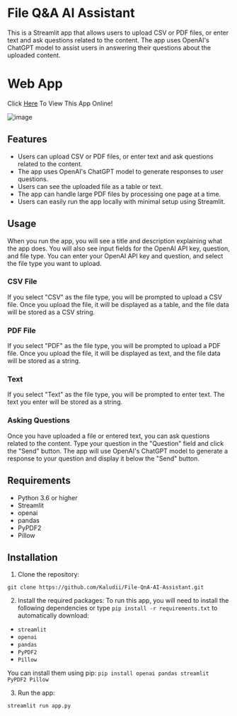 
# File Q&A AI Assistant

This is a Streamlit app that allows users to upload CSV or PDF files, or enter text and ask questions related to the content. The app uses OpenAI's ChatGPT model to assist users in answering their questions about the uploaded content.

# Web App
Click [Here](https://huggingface.co/spaces/Kaludi/File-QnA-AI-Assistant_App "Here") To View This App Online!

![image](https://user-images.githubusercontent.com/63890666/224580639-2aeec181-e7ad-446a-af69-0d2bfea33dff.png)


## Features

-   Users can upload CSV or PDF files, or enter text and ask questions related to the content.
-   The app uses OpenAI's ChatGPT model to generate responses to user questions.
-   Users can see the uploaded file as a table or text.
-   The app can handle large PDF files by processing one page at a time.
-   Users can easily run the app locally with minimal setup using Streamlit.


## Usage

When you run the app, you will see a title and description explaining what the app does. You will also see input fields for the OpenAI API key, question, and file type. You can enter your OpenAI API key and question, and select the file type you want to upload.

### CSV File

If you select "CSV" as the file type, you will be prompted to upload a CSV file. Once you upload the file, it will be displayed as a table, and the file data will be stored as a CSV string.

### PDF File

If you select "PDF" as the file type, you will be prompted to upload a PDF file. Once you upload the file, it will be displayed as text, and the file data will be stored as a string.

### Text

If you select "Text" as the file type, you will be prompted to enter text. The text you enter will be stored as a string.

### Asking Questions

Once you have uploaded a file or entered text, you can ask questions related to the content. Type your question in the "Question" field and click the "Send" button. The app will use OpenAI's ChatGPT model to generate a response to your question and display it below the "Send" button.

## Requirements

-   Python 3.6 or higher
-   Streamlit
-   openai
-   pandas
-   PyPDF2
-   Pillow

## Installation

1.  Clone the repository:

`git clone https://github.com/Kaludii/File-QnA-AI-Assistant.git` 

2.  Install the required packages:
To run this app, you will need to install the following dependencies or type `pip install -r requirements.txt` to automatically download:

-   `streamlit`
-   `openai`
-   `pandas`
-   `PyPDF2`
-   `Pillow`

You can install them using pip:
`pip install openai pandas streamlit PyPDF2 Pillow` 

3.  Run the app:

`streamlit run app.py`
